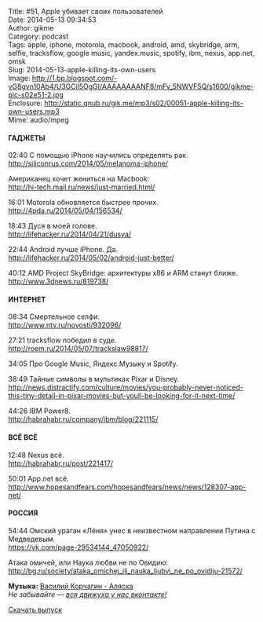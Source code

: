 Title: #51, Apple убивает своих пользователей  
Date: 2014-05-13 09:34:53  
Author: gikme  
Category: podcast  
Tags: apple, iphone, motorola, macbook, android, amd, skybridge, arm, selfie, tracksflow, google music, yandex.music, spotify, ibm, nexus, app.net, omsk  
Slug: 2014-05-13-apple-killing-its-own-users  
Image: http://1.bp.blogspot.com/-yG8gvn10Ab4/U3GCil5OgGI/AAAAAAAANF8/mFv_5NWVF5Q/s1600/gikme-pic-s02e51-2.jpg  
Enclosure: http://static.qnub.ru/gik.me/mp3/s02/00051-apple-killing-its-own-users.mp3  
Mime: audio/mpeg

#### ГАДЖЕТЫ

02:40 С помощью iPhone научились определять рак.  
<http://siliconrus.com/2014/05/melanoma-iphone/>

Американец хочет жениться на Macbook:  
<http://hi-tech.mail.ru/news/just-married.html/>

16:01 Motorola обновляется быстрее прочих.  
<http://4pda.ru/2014/05/04/156534/>

18:43 Дуся в моей голове.  
<http://lifehacker.ru/2014/04/21/dusya/>

22:44 Android лучше iPhone. Да.  
<http://lifehacker.ru/2014/05/02/android-just-better/>

40:12 AMD Project SkyBridge: архитектуры х86 и ARM станут ближе.  
<http://www.3dnews.ru/819738/>

#### ИНТЕРНЕТ

08:34 Смертельное селфи.  
<http://www.ntv.ru/novosti/932096/>

27:21 tracksflow победил в суде.  
<http://roem.ru/2014/05/07/trackslaw98817/>

34:05 Про Google Music, Яндекс.Музыку и Spotify.

38:49 Тайные символы в мультиках Pixar и Disney.  
<http://news.distractify.com/culture/movies/you-probably-never-noticed-this-tiny-detail-in-pixar-movies-but-youll-be-looking-for-it-next-time/>

44:26 IBM Power8.  
<http://habrahabr.ru/company/ibm/blog/221115/>

#### ВСЁ ВСЁ

12:48 Nexus всё.  
<http://habrahabr.ru/post/221417/>

50:01 App.net всё.  
<http://www.hopesandfears.com/hopesandfears/news/news/128307-app-net/>

#### РОССИЯ

54:44 Омский ураган «Лёня» унес в неизвестном направлении Путина с  
Медведевым.  
<https://vk.com/page-29534144_47050922/>

Атака омичей, или Наука любви не по Овидию:  
<http://bg.ru/society/ataka_omichej_ili_nauka_ljubvi_ne_po_ovidiju-21572/>

**Музыка:** [Василий Корчагин - Аляска](http://vk.com/bacc3)  
*Не забывайте — [вся движуха у нас вконтакте!](http://vk.com/gikme)*

[Скачать выпуск](http://static.qnub.ru/gik.me/mp3/s02/00051-apple-killing-its-own-users.mp3)

